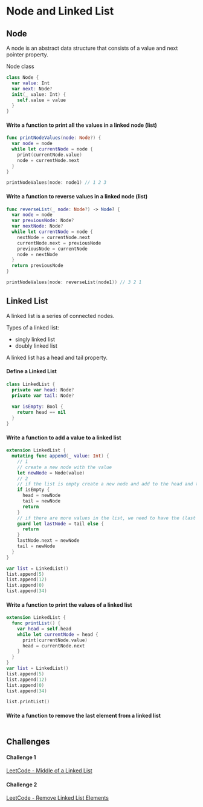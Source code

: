 # Node and Linked List

## Node 

A node is an abstract data structure that consists of a value and next pointer property. 

Node class 

```swift 
class Node {
  var value: Int
  var next: Node?
  init(_ value: Int) {
    self.value = value
  }
}
```

#### Write a function to print all the values in a linked node (list)

```swift 
func printNodeValues(node: Node?) {
  var node = node
  while let currentNode = node {
    print(currentNode.value)
    node = currentNode.next
  }
}

printNodeValues(node: node1) // 1 2 3
```

#### Write a function to reverse values in a linked node (list) 

```swift 
func reverseList(_ node: Node?) -> Node? {
  var node = node
  var previousNode: Node?
  var nextNode: Node?
  while let currentNode = node {
    nextNode = currentNode.next
    currentNode.next = previousNode
    previousNode = currentNode
    node = nextNode
  }
  return previousNode
}

printNodeValues(node: reverseList(node1)) // 3 2 1
```

## Linked List 

A linked list is a series of connected nodes.  

Types of a linked list: 
* singly linked list 
* doubly linked list 

A linked list has a head and tail property. 

#### Define a Linked List

```swift 
class LinkedList {
  private var head: Node?
  private var tail: Node?
  
  var isEmpty: Bool {
    return head == nil
  }
}
```

#### Write a function to add a value to a linked list  

```swift 
extension LinkedList {
  mutating func append(_ value: Int) {
    // 1
    // create a new node with the value
    let newNode = Node(value)
    // 2
    // if the list is empty create a new node and add to the head and tail
    if isEmpty {
      head = newNode
      tail = newNode
      return
    }
    // if there are more values in the list, we need to have the (last last node point to the new node)
    guard let lastNode = tail else {
      return
    }
    lastNode.next = newNode
    tail = newNode
  }
}

var list = LinkedList() 
list.append(5)
list.append(12)
list.append(0)
list.append(34)
```

#### Write a function to print the values of a linked list

```swift 
extension LinkedList {
  func printList() {
    var head = self.head
    while let currentNode = head {
      print(currentNode.value)
      head = currentNode.next
    }
  }
}
var list = LinkedList() 
list.append(5)
list.append(12)
list.append(0)
list.append(34)

list.printList()
```

#### Write a function to remove the last element from a linked list 

```swift 
```

## Challenges 

#### Challenge 1 

[LeetCode - Middle of a Linked List](https://leetcode.com/problems/middle-of-the-linked-list/)


#### Challenge 2 

[LeetCode - Remove Linked List Elements](https://leetcode.com/problems/remove-linked-list-elements/)


